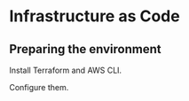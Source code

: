 # Infrastructure as Code

## Preparing the environment

Install Terraform and AWS CLI.

Configure them.

